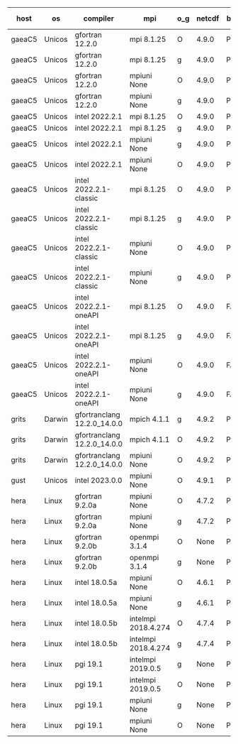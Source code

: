 

| host     | os       | compiler                              | mpi                      | o_g        | netcdf        | build       | u_pass          | u_fail          | s_pass            | s_fail            | e_pass             | e_fail             | nuopc_pass       | nuopc_fail       | artifacts link          |
|----------|----------|---------------------------------------|--------------------------|------------|---------------|-------------|-----------------|-----------------|-------------------|-------------------|--------------------|--------------------|------------------|------------------|-------------------------|
| gaeaC5 | Unicos | gfortran 12.2.0 | mpi 8.1.25  | O | 4.9.0  | PASS | 13873 | 0 | 49 | 0 | 80 | 0 | 52 | 0 | <a href="https://github.com/esmf-org/esmf-test-artifacts/tree/9c016b683578ca0a0af3c9cb70540cd035942501/v8.4.2/gfortran/12.2.0/O/mpi/8.1.25" target="_blank">9c016b6</a> | 
| gaeaC5 | Unicos | gfortran 12.2.0 | mpi 8.1.25  | g | 4.9.0  | PASS | 13873 | 0 | 49 | 0 | 80 | 0 | 52 | 0 | <a href="https://github.com/esmf-org/esmf-test-artifacts/tree/ee32187480e38d40314ae96235f67a5dfeec501d/v8.4.2/gfortran/12.2.0/g/mpi/8.1.25" target="_blank">ee32187</a> | 
| gaeaC5 | Unicos | gfortran 12.2.0 | mpiuni None  | O | 4.9.0  | PASS | 12317 | 0 | 8 | 0 | 43 | 0 | None | None | <a href="https://github.com/esmf-org/esmf-test-artifacts/tree/208d1a563ec5d3a9b0b695f0528d74b9038cdc34/v8.4.2/gfortran/12.2.0/O/mpiuni/None" target="_blank">208d1a5</a> | 
| gaeaC5 | Unicos | gfortran 12.2.0 | mpiuni None  | g | 4.9.0  | PASS | 12317 | 0 | 8 | 0 | 43 | 0 | None | None | <a href="https://github.com/esmf-org/esmf-test-artifacts/tree/ad29faea8d219681f16fe27a9800f6bf1578f940/v8.4.2/gfortran/12.2.0/g/mpiuni/None" target="_blank">ad29fae</a> | 
| gaeaC5 | Unicos | intel 2022.2.1 | mpi 8.1.25  | O | 4.9.0  | PASS | 13872 | 1 | 49 | 0 | 80 | 0 | 52 | 0 | <a href="https://github.com/esmf-org/esmf-test-artifacts/tree/54187212f1d4fe8406d518105ac53bd01ec0e112/v8.4.2/intel/2022.2.1/O/mpi/8.1.25" target="_blank">5418721</a> | 
| gaeaC5 | Unicos | intel 2022.2.1 | mpi 8.1.25  | g | 4.9.0  | PASS | 13873 | 0 | 49 | 0 | 80 | 0 | 52 | 0 | <a href="https://github.com/esmf-org/esmf-test-artifacts/tree/409d892f7f5f7e210188479aff1675d24a638f0d/v8.4.2/intel/2022.2.1/g/mpi/8.1.25" target="_blank">409d892</a> | 
| gaeaC5 | Unicos | intel 2022.2.1 | mpiuni None  | g | 4.9.0  | PASS | 12317 | 0 | 8 | 0 | 43 | 0 | None | None | <a href="https://github.com/esmf-org/esmf-test-artifacts/tree/8f94ec580401c7d3f849cd5d03e00da627418577/v8.4.2/intel/2022.2.1/g/mpiuni/None" target="_blank">8f94ec5</a> | 
| gaeaC5 | Unicos | intel 2022.2.1 | mpiuni None  | O | 4.9.0  | PASS | 12316 | 1 | 8 | 0 | 43 | 0 | None | None | <a href="https://github.com/esmf-org/esmf-test-artifacts/tree/dfac7dac6816ee87f404517837a734179ed341b3/v8.4.2/intel/2022.2.1/O/mpiuni/None" target="_blank">dfac7da</a> | 
| gaeaC5 | Unicos | intel 2022.2.1-classic | mpi 8.1.25  | O | 4.9.0  | PASS | 13873 | 0 | 49 | 0 | 80 | 0 | 52 | 0 | <a href="https://github.com/esmf-org/esmf-test-artifacts/tree/01cb01cb954827026b51f4ed689761f91b70de33/v8.4.2/intel/2022.2.1-classic/O/mpi/8.1.25" target="_blank">01cb01c</a> | 
| gaeaC5 | Unicos | intel 2022.2.1-classic | mpi 8.1.25  | g | 4.9.0  | PASS | 13873 | 0 | 49 | 0 | 80 | 0 | 52 | 0 | <a href="https://github.com/esmf-org/esmf-test-artifacts/tree/02619ce2448addda0df0383e67c4d90de8fdcc57/v8.4.2/intel/2022.2.1-classic/g/mpi/8.1.25" target="_blank">02619ce</a> | 
| gaeaC5 | Unicos | intel 2022.2.1-classic | mpiuni None  | O | 4.9.0  | PASS | 12317 | 0 | 8 | 0 | 43 | 0 | None | None | <a href="https://github.com/esmf-org/esmf-test-artifacts/tree/f72eed8a8eabde5255e56f938a1cd2017ec62849/v8.4.2/intel/2022.2.1-classic/O/mpiuni/None" target="_blank">f72eed8</a> | 
| gaeaC5 | Unicos | intel 2022.2.1-classic | mpiuni None  | g | 4.9.0  | PASS | 12317 | 0 | 8 | 0 | 43 | 0 | None | None | <a href="https://github.com/esmf-org/esmf-test-artifacts/tree/dd0886e9ce0d41c59d91905f4dc9b94557e2888d/v8.4.2/intel/2022.2.1-classic/g/mpiuni/None" target="_blank">dd0886e</a> | 
| gaeaC5 | Unicos | intel 2022.2.1-oneAPI | mpi 8.1.25  | O | 4.9.0  | FAIL | None | None | None | None | None | None | None | None | <a href="https://github.com/esmf-org/esmf-test-artifacts/tree/ae77272821220dff597bdfc312b623baa4246430/v8.4.2/intel/2022.2.1-oneAPI/O/mpi/8.1.25" target="_blank">ae77272</a> | 
| gaeaC5 | Unicos | intel 2022.2.1-oneAPI | mpi 8.1.25  | g | 4.9.0  | FAIL | None | None | None | None | None | None | None | None | <a href="https://github.com/esmf-org/esmf-test-artifacts/tree/d020c9af8535d947a4109a2d8a270629da8e5d5e/v8.4.2/intel/2022.2.1-oneAPI/g/mpi/8.1.25" target="_blank">d020c9a</a> | 
| gaeaC5 | Unicos | intel 2022.2.1-oneAPI | mpiuni None  | O | 4.9.0  | FAIL | None | None | None | None | None | None | None | None | <a href="https://github.com/esmf-org/esmf-test-artifacts/tree/8f5d59343515dea703def93a02a33dc5c2954bb0/v8.4.2/intel/2022.2.1-oneAPI/O/mpiuni/None" target="_blank">8f5d593</a> | 
| gaeaC5 | Unicos | intel 2022.2.1-oneAPI | mpiuni None  | g | 4.9.0  | FAIL | None | None | None | None | None | None | None | None | <a href="https://github.com/esmf-org/esmf-test-artifacts/tree/46f97293362f79670311a0d24aaffcb083a8527c/v8.4.2/intel/2022.2.1-oneAPI/g/mpiuni/None" target="_blank">46f9729</a> | 
| grits | Darwin | gfortranclang 12.2.0_14.0.0 | mpich 4.1.1  | g | 4.9.2  | PASS | 13870 | 3 | 48 | 1 | 80 | 0 | 51 | 1 | <a href="https://github.com/esmf-org/esmf-test-artifacts/tree/2d9af7902cc7fbff23558c83d6863eb445a34ffd/v8.4.2/gfortranclang/12.2.0_14.0.0/g/mpich/4.1.1" target="_blank">2d9af79</a> | 
| grits | Darwin | gfortranclang 12.2.0_14.0.0 | mpich 4.1.1  | O | 4.9.2  | PASS | 13872 | 1 | 48 | 1 | 80 | 0 | 51 | 1 | <a href="https://github.com/esmf-org/esmf-test-artifacts/tree/e377570bebb8322ae383e19a3f0679720fbdf686/v8.4.2/gfortranclang/12.2.0_14.0.0/O/mpich/4.1.1" target="_blank">e377570</a> | 
| grits | Darwin | gfortranclang 12.2.0_14.0.0 | mpiuni None  | O | 4.9.2  | PASS | None | None | None | None | None | None | None | None | <a href="https://github.com/esmf-org/esmf-test-artifacts/tree/60f74346f2a602eccebf04592c886cf3e5f15ec9/v8.4.2/gfortranclang/12.2.0_14.0.0/O/mpiuni/None" target="_blank">60f7434</a> | 
| gust | Unicos | intel 2023.0.0 | mpiuni None  | O | 4.9.1  | PASS | None | None | None | None | None | None | None | None | <a href="https://github.com/esmf-org/esmf-test-artifacts/tree/794435bdd619134980b7f5b6c0fe42d19972f101/v8.4.2/intel/2023.0.0/O/mpiuni/None" target="_blank">794435b</a> | 
| hera | Linux | gfortran 9.2.0a | mpiuni None  | O | 4.7.2  | PASS | 12317 | 0 | 8 | 0 | 43 | 0 | None | None | <a href="https://github.com/esmf-org/esmf-test-artifacts/tree/606ae292976e76b3f5fd7031ef92379d67e4e095/v8.4.2/gfortran/9.2.0a/O/mpiuni/None" target="_blank">606ae29</a> | 
| hera | Linux | gfortran 9.2.0a | mpiuni None  | g | 4.7.2  | PASS | 12317 | 0 | 8 | 0 | 43 | 0 | None | None | <a href="https://github.com/esmf-org/esmf-test-artifacts/tree/8acf8641b835e68775975f52589bcdbf77e3795a/v8.4.2/gfortran/9.2.0a/g/mpiuni/None" target="_blank">8acf864</a> | 
| hera | Linux | gfortran 9.2.0b | openmpi 3.1.4  | O | None  | PASS | 13873 | 0 | 49 | 0 | 80 | 0 | 52 | 0 | <a href="https://github.com/esmf-org/esmf-test-artifacts/tree/be72c46b72d0e69b9c329cd7cef888da7291cbea/v8.4.2/gfortran/9.2.0b/O/openmpi/3.1.4" target="_blank">be72c46</a> | 
| hera | Linux | gfortran 9.2.0b | openmpi 3.1.4  | g | None  | PASS | None | None | None | None | None | None | None | None | <a href="https://github.com/esmf-org/esmf-test-artifacts/tree/22dedb5fba40c64854438721f34bd99d5daa845e/v8.4.2/gfortran/9.2.0b/g/openmpi/3.1.4" target="_blank">22dedb5</a> | 
| hera | Linux | intel 18.0.5a | mpiuni None  | O | 4.6.1  | PASS | None | None | None | None | None | None | None | None | <a href="https://github.com/esmf-org/esmf-test-artifacts/tree/c14514aadb5b5d5f64566a26d1afc05f10793ba6/v8.4.2/intel/18.0.5a/O/mpiuni/None" target="_blank">c14514a</a> | 
| hera | Linux | intel 18.0.5a | mpiuni None  | g | 4.6.1  | PASS | 12317 | 0 | 8 | 0 | 43 | 0 | None | None | <a href="https://github.com/esmf-org/esmf-test-artifacts/tree/1a288bcd65ca749dc9ce6c155771c3e1aa481397/v8.4.2/intel/18.0.5a/g/mpiuni/None" target="_blank">1a288bc</a> | 
| hera | Linux | intel 18.0.5b | intelmpi 2018.4.274  | O | 4.7.4  | PASS | None | None | None | None | None | None | None | None | <a href="https://github.com/esmf-org/esmf-test-artifacts/tree/752fe2ce1b0d46d8d680f46161de4789d6960b7d/v8.4.2/intel/18.0.5b/O/intelmpi/2018.4.274" target="_blank">752fe2c</a> | 
| hera | Linux | intel 18.0.5b | intelmpi 2018.4.274  | g | 4.7.4  | PASS | 13873 | 0 | 49 | 0 | 80 | 0 | 52 | 0 | <a href="https://github.com/esmf-org/esmf-test-artifacts/tree/6187c8b7a5b97a9391a8dfd4793af91402ce5599/v8.4.2/intel/18.0.5b/g/intelmpi/2018.4.274" target="_blank">6187c8b</a> | 
| hera | Linux | pgi 19.1 | intelmpi 2019.0.5  | g | None  | PASS | None | None | None | None | None | None | None | None | <a href="https://github.com/esmf-org/esmf-test-artifacts/tree/cffc008ad4c97acf596d047cccac58b6d8c1a156/v8.4.2/pgi/19.1/g/intelmpi/2019.0.5" target="_blank">cffc008</a> | 
| hera | Linux | pgi 19.1 | intelmpi 2019.0.5  | O | None  | PASS | None | None | None | None | None | None | None | None | <a href="https://github.com/esmf-org/esmf-test-artifacts/tree/fe1d62786b2fed3aa978b4256974eb1c26eb9658/v8.4.2/pgi/19.1/O/intelmpi/2019.0.5" target="_blank">fe1d627</a> | 
| hera | Linux | pgi 19.1 | mpiuni None  | g | None  | PASS | 11692 | 625 | 4 | 4 | 40 | 3 | None | None | <a href="https://github.com/esmf-org/esmf-test-artifacts/tree/93ae9f1237e16ce1cab55ad2234e61528d53723c/v8.4.2/pgi/19.1/g/mpiuni/None" target="_blank">93ae9f1</a> | 
| hera | Linux | pgi 19.1 | mpiuni None  | O | None  | PASS | 11692 | 625 | 6 | 2 | 40 | 3 | None | None | <a href="https://github.com/esmf-org/esmf-test-artifacts/tree/159f2bc10c870e9ea99ad4c832b62c35cc8ec020/v8.4.2/pgi/19.1/O/mpiuni/None" target="_blank">159f2bc</a> | 
